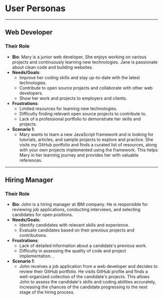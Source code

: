 # User Personas

---

## Web Developer

### Their Role

- **Bio**: Mary is a junior web developer, She enjoys working on various
  projects and continuously learning new technologies. Jane is passionate about
  clean code and building websites.
- **Needs/Goals**:
  - Improve her coding skills and stay up-to-date with the latest technologies.
  - Contribute to open source projects and collaborate with other web
    developers.
  - Show her work and projects to employers and clients.
- **Frustrations**:
  - Limited resources for learning new technologies.
  - Difficulty finding relevant open source projects to contribute to.
  - Lack of a professional portfolio to demonstrate her skills and projects.
- **Scenario 1**:
  - Mary wants to learn a new JavaScript framework and is looking for tutorials,
    articles, and sample projects to explore and practice. She visits my GitHub
    portfolio and finds a curated list of resources, along with your own
    projects implemented using the framework. This helps Mary in her learning
    journey and provides her with valuable references.

---

## Hiring Manager

### Their Role

- **Bio**: John is a hiring manager at IBM company. He is responsible for
  reviewing job applications, conducting interviews, and selecting candidates
  for open positions.
- **Needs/Goals**:
  - Identify candidates with relevant skills and experience.
  - Evaluate candidates based on their previous projects and contributions.
- **Frustrations**:
  - Lack of detailed information about a candidate's previous work.
  - Difficulty in assessing the quality of code and project implementation. .
- **Scenario 1**:
  - John receives a job application from a web developer and decides to review
    their GitHub portfolio. He visits GitHub profile and finds a well-organized
    collection of the candidate's projects. This allows John to assess the
    candidate's skills and coding abilities accurately, increasing the chances
    of the candidate progressing to the next stage of the hiring process.
